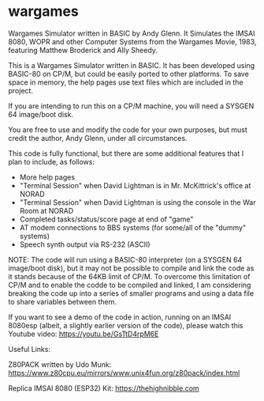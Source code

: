# wargames
Wargames Simulator written in BASIC by Andy Glenn.
It Simulates the IMSAI 8080, WOPR and other Computer Systems from the Wargames Movie, 1983, featuring Matthew Broderick and Ally Sheedy.

This is a Wargames Simulator written in BASIC. It has been developed using BASIC-80 on CP/M, but could be easily ported to other platforms. To save space in memory, the help pages use text files which are included in the project.

If you are intending to run this on a CP/M machine, you will need a SYSGEN 64 image/boot disk.

You are free to use and modify the code for your own purposes, but must credit the author, Andy Glenn, under all circumstances.

This code is fully functional, but there are some additional features that I plan to include, as follows:

*  More help pages
*  "Terminal Session" when David Lightman is in Mr. McKittrick's office at NORAD
*  "Terminal Session" when David Lightman is using the console in the War Room at NORAD
*  Completed tasks/status/score page at end of "game"
*  AT modem connections to BBS systems (for some/all of the "dummy" systems)
*  Speech synth output via RS-232 (ASCII)

NOTE: The code will run using a BASIC-80 interpreter (on a SYSGEN 64 image/boot disk), but it may not be possible to compile and link the code as it stands because of the 64KB limit of CP/M. To overcome this limitation of CP/M and to enable the codde to be compiled and linked, I am considering breaking the code up into a series of smaller programs and using a data file to share variables between them.

If you want to see a demo of the code in action, running on an IMSAI 8080esp (albeit, a slightly earlier version of the code), please watch this Youtube video: https://youtu.be/GsTtD4rpM6E

Useful Links: 

Z80PACK written by Udo Munk: https://www.z80cpu.eu/mirrors/www.unix4fun.org/z80pack/index.html 

Replica IMSAI 8080 (ESP32) Kit: https://thehighnibble.com
